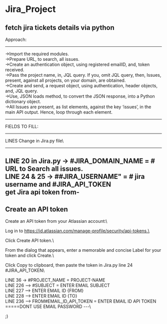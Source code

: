 # Jira_Project
fetch jira tickets details via python
---------------------
Approach:
_____________________
->Import the required modules.\
->Prepare URL, to search, all issues.\
->Create an authentication object, using registered emailID, and, token received.\
->Pass the project name, in, JQL query. If you, omit JQL query, then, Issues, present, against all projects, on your domain, are obtained.\
->Create and send, a request object, using authentication, header objects, and, JQL query.\
->Use, JSON loads method, to convert the JSON response, into a Python dictionary object.\
->All Issues are present, as list elements, against the key ‘issues’, in the main API output. Hence, loop through each element.
______________________________________________________________________________________________________________

FIELDS TO FILL:
__________________
LINES Change in Jira.py file\
****************************
LINE 20 in Jira.py -> #JIRA_DOMAIN_NAME = # URL to Search all issues.\
LINE 24 & 25 -> ##JIRA_USERNAME" = # jira username and #JIRA_API_TOKEN \
get Jira api token from-
-----------------------
Create an API token
-----------------------
Create an API token from your Atlassian account:\

Log in to https://id.atlassian.com/manage-profile/security/api-tokens.\

Click Create API token.\

From the dialog that appears, enter a memorable and concise Label for your token and click Create.\

Click Copy to clipboard, then paste the token in Jira.py line 24 #JIRA_API_TOKEN\


LINE 36 -> #PROJECT_NAME = PROJECT-NAME \
LINE  226 --> #SUBJECT = ENTER EMAIL SUBJECT\
LINE 227 --> ENTER EMAIL ID {FROM}\
LINE 228 --> ENTER EMAIL ID {TO}\
LINE 236 --> FROM#EMAIL_ID_API_TOKEN = ENTER EMAIL ID API TOKEN \
=====DONT USE EMAIL PASSWORD ---\

;)

